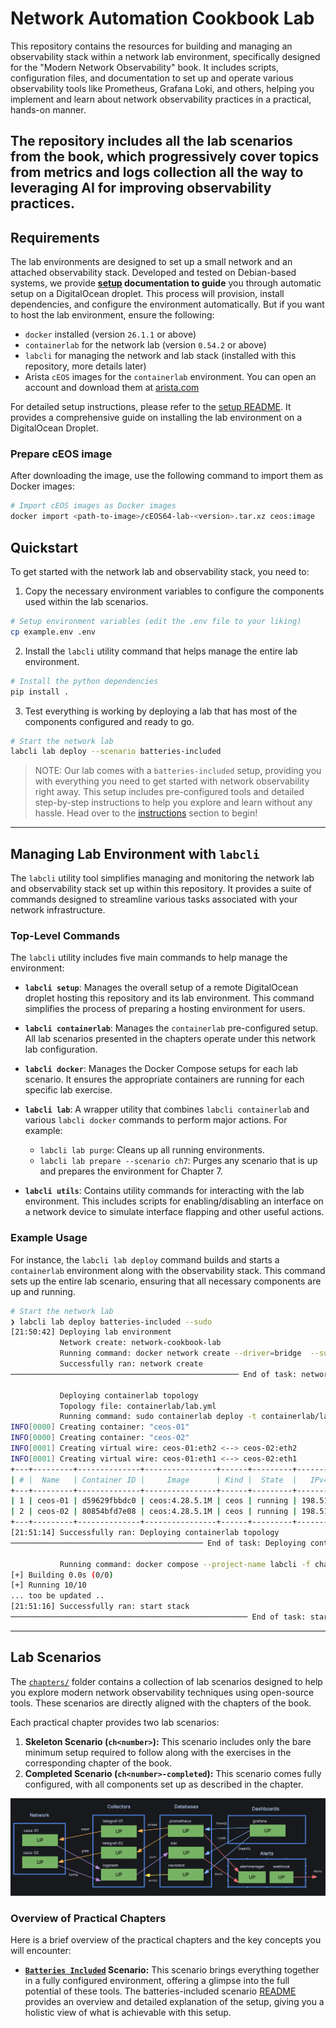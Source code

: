 <!-- [![Open in GitHub Codespaces](https://github.com/codespaces/badge.svg)](https://codespaces.new/network-observability/network-observability-lab?quickstart=1&devcontainer_path=.devcontainer%2Fbatteries-included%2Fdevcontainer.json) -->

# Network Automation Cookbook Lab

This repository contains the resources for building and managing an observability stack within a network lab environment, specifically designed for the "Modern Network Observability" book. It includes scripts, configuration files, and documentation to set up and operate various observability tools like Prometheus, Grafana Loki, and others, helping you implement and learn about network observability practices in a practical, hands-on manner.

## The repository includes all the lab scenarios from the book, which progressively cover topics from metrics and logs collection all the way to leveraging AI for improving observability practices.

## Requirements

The lab environments are designed to set up a small network and an attached observability stack. Developed and tested on Debian-based systems, we provide **[setup](setup/README.md) documentation to guide** you through automatic setup on a DigitalOcean droplet. This process will provision, install dependencies, and configure the environment automatically. But if you want to host the lab environment, ensure the following:

- `docker` installed (version `26.1.1` or above)
- `containerlab` for the network lab (version `0.54.2` or above)
- `labcli` for managing the network and lab stack (installed with this repository, more details later)
- Arista `cEOS` images for the `containerlab` environment. You can open an account and download them at [arista.com](https://www.arista.com)

For detailed setup instructions, please refer to the [setup README](./setup/README.md). It provides a comprehensive guide on installing the lab environment on a DigitalOcean Droplet.

### Prepare cEOS image

After downloading the image, use the following command to import them as Docker images:

```bash
# Import cEOS images as Docker images
docker import <path-to-image>/cEOS64-lab-<version>.tar.xz ceos:image
```

## Quickstart

To get started with the network lab and observability stack, you need to:

1. Copy the necessary environment variables to configure the components used within the lab scenarios.

```bash
# Setup environment variables (edit the .env file to your liking)
cp example.env .env
```

2. Install the `labcli` utility command that helps manage the entire lab environment.

```bash
# Install the python dependencies
pip install .
```

3. Test everything is working by deploying a lab that has most of the components configured and ready to go.

```bash
# Start the network lab
labcli lab deploy --scenario batteries-included
```

> NOTE: Our lab comes with a `batteries-included` setup, providing you with everything you need to get started with network observability right away. This setup includes pre-configured tools and detailed step-by-step instructions to help you explore and learn without any hassle. Head over to the [instructions](./chapters/batteries-included/README.md) section to begin!

---

## Managing Lab Environment with `labcli`

The `labcli` utility tool simplifies managing and monitoring the network lab and observability stack set up within this repository. It provides a suite of commands designed to streamline various tasks associated with your network infrastructure.

### Top-Level Commands

The `labcli` utility includes five main commands to help manage the environment:

- **`labcli setup`**: Manages the overall setup of a remote DigitalOcean droplet hosting this repository and its lab environment. This command simplifies the process of preparing a hosting environment for users.

- **`labcli containerlab`**: Manages the `containerlab` pre-configured setup. All lab scenarios presented in the chapters operate under this network lab configuration.

- **`labcli docker`**: Manages the Docker Compose setups for each lab scenario. It ensures the appropriate containers are running for each specific lab exercise.

- **`labcli lab`**: A wrapper utility that combines `labcli containerlab` and various `labcli docker` commands to perform major actions. For example:

  - `labcli lab purge`: Cleans up all running environments.
  - `labcli lab prepare --scenario ch7`: Purges any scenario that is up and prepares the environment for Chapter 7.

- **`labcli utils`**: Contains utility commands for interacting with the lab environment. This includes scripts for enabling/disabling an interface on a network device to simulate interface flapping and other useful actions.

### Example Usage

For instance, the `labcli lab deploy` command builds and starts a `containerlab` environment along with the observability stack. This command sets up the entire lab scenario, ensuring that all necessary components are up and running.

```bash
# Start the network lab
❯ labcli lab deploy batteries-included --sudo
[21:50:42] Deploying lab environment
           Network create: network-cookbook-lab
           Running command: docker network create --driver=bridge  --subnet=198.51.100.0/24 network-observability
           Successfully ran: network create
─────────────────────────────────────────────────── End of task: network create ────────────────────────────────────────────────────

           Deploying containerlab topology
           Topology file: containerlab/lab.yml
           Running command: sudo containerlab deploy -t containerlab/lab.yml
INFO[0000] Creating container: "ceos-01"
INFO[0000] Creating container: "ceos-02"
INFO[0001] Creating virtual wire: ceos-01:eth2 <--> ceos-02:eth2
INFO[0001] Creating virtual wire: ceos-01:eth1 <--> ceos-02:eth1
+---+---------+--------------+----------------+------+---------+------------------+--------------+
| # |  Name   | Container ID |     Image      | Kind |  State  |   IPv4 Address   | IPv6 Address |
+---+---------+--------------+----------------+------+---------+------------------+--------------+
| 1 | ceos-01 | d59629fbbdc0 | ceos:4.28.5.1M | ceos | running | 198.51.100.11/24 | N/A          |
| 2 | ceos-02 | 80854bfd7e08 | ceos:4.28.5.1M | ceos | running | 198.51.100.12/24 | N/A          |
+---+---------+--------------+----------------+------+---------+------------------+--------------+
[21:51:14] Successfully ran: Deploying containerlab topology
─────────────────────────────────────────── End of task: Deploying containerlab topology ───────────────────────────────────────────

           Running command: docker compose --project-name labcli -f chapters/docker-compose.yml --verbose up -d --remove-orphans
[+] Building 0.0s (0/0)
[+] Running 10/10
... too be updated ..
[21:51:16] Successfully ran: start stack
───────────────────────────────────────────────────── End of task: start stack ─────────────────────────────────────────────────────
```

---

## Lab Scenarios

The [`chapters/`](./chapters/) folder contains a collection of lab scenarios designed to help you explore modern network observability techniques using open-source tools. These scenarios are directly aligned with the chapters of the book.

Each practical chapter provides two lab scenarios:

1. **Skeleton Scenario (`ch<number>`):** This scenario includes only the bare minimum setup required to follow along with the exercises in the corresponding chapter of the book.
2. **Completed Scenario (`ch<number>-completed`):** This scenario comes fully configured, with all components set up as described in the chapter.

![Lab Components Grafana](./pics/batteries-included-grafana.png)

### Overview of Practical Chapters

Here is a brief overview of the practical chapters and the key concepts you will encounter:

- **[`Batteries Included`](./chapters/batteries-included/) Scenario:** This scenario brings everything together in a fully configured environment, offering a glimpse into the full potential of these tools. The batteries-included scenario [README](./chapters/batteries-included/README.md) provides an overview and detailed explanation of the setup, giving you a holistic view of what is achievable with this setup.
